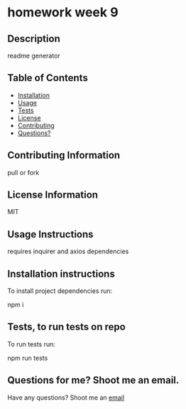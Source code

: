 # homework week 9 


  ## Description
  readme generator 


  ## Table of Contents
  * [Installation](#installation)
  * [Usage](#usage)
  * [Tests](#tests)
  * [License](#license)
  * [Contributing](#contributing)
  * [Questions?](#questions)
  
  ## Contributing Information
  pull or fork

  ## License Information
  MIT 
  
  ## Usage Instructions
  requires inquirer and axios dependencies
  
  ## Installation instructions
  To install project dependencies run:
  
  npm i
  
  ## Tests, to run tests on repo
  To run tests run:
  
  npm run tests
  
 
  ## Questions for me?  Shoot me an email. 
  Have any questions? Shoot me an [email](nbjohnson@gmail.com)
    